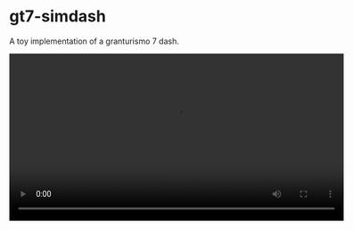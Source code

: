 # gt7-simdash
A toy implementation of a granturismo 7 dash.

<video src="https://github.com/chrshdl/gt7-simdash/blob/simple_ui/simple_ui.mp4" width=600/>

Installation
-----
```
$ pipenv run pip install --upgrade wheel
$ pipenv --python 3.9
$ pipenv shell
(gt7-simdash) $ pipenv install
```
Usage
-----
```
(gt7-simdash) $ ./main.py <PS5.IP>
```
